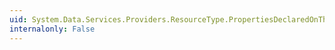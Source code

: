 ```yaml
---
uid: System.Data.Services.Providers.ResourceType.PropertiesDeclaredOnThisType
internalonly: False
---
```

